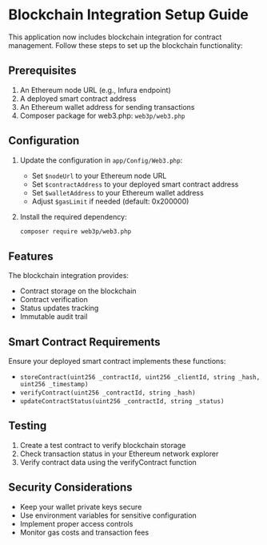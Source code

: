 # Blockchain Integration Setup Guide

This application now includes blockchain integration for contract management. Follow these steps to set up the blockchain functionality:

## Prerequisites

1. An Ethereum node URL (e.g., Infura endpoint)
2. A deployed smart contract address
3. An Ethereum wallet address for sending transactions
4. Composer package for web3.php: `web3p/web3.php`

## Configuration

1. Update the configuration in `app/Config/Web3.php`:
   - Set `$nodeUrl` to your Ethereum node URL
   - Set `$contractAddress` to your deployed smart contract address
   - Set `$walletAddress` to your Ethereum wallet address
   - Adjust `$gasLimit` if needed (default: 0x200000)

2. Install the required dependency:
   ```bash
   composer require web3p/web3.php
   ```

## Features

The blockchain integration provides:
- Contract storage on the blockchain
- Contract verification
- Status updates tracking
- Immutable audit trail

## Smart Contract Requirements

Ensure your deployed smart contract implements these functions:
- `storeContract(uint256 _contractId, uint256 _clientId, string _hash, uint256 _timestamp)`
- `verifyContract(uint256 _contractId, string _hash)`
- `updateContractStatus(uint256 _contractId, string _status)`

## Testing

1. Create a test contract to verify blockchain storage
2. Check transaction status in your Ethereum network explorer
3. Verify contract data using the verifyContract function

## Security Considerations

- Keep your wallet private keys secure
- Use environment variables for sensitive configuration
- Implement proper access controls
- Monitor gas costs and transaction fees
